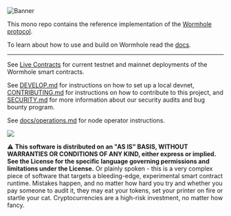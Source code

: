 <img alt="Banner" src="docs/images/banner.jpg"/>

This mono repo contains the reference implementation of the [Wormhole protocol](https://wormholenetwork.com).

To learn about how to use and build on Wormhole read the [docs](http://book.wormholenetwork.com/).

----

See [Live Contracts](https://docs.wormholenetwork.com/wormhole/contracts) for current testnet and mainnet deployments of
the Wormhole smart contracts.

See [DEVELOP.md](DEVELOP.md) for instructions on how to set up a local devnet, [CONTRIBUTING.md](CONTRIBUTING.md) for instructions on how to contribute to this project, and [SECURITY.md](SECURITY.md) for more information about our security audits and bug bounty program.

See [docs/operations.md](docs/operations.md) for node operator instructions.

![](docs/images/overview.svg)

⚠ **This software is distributed on an "AS IS" BASIS, WITHOUT WARRANTIES OR CONDITIONS OF ANY KIND, either express or
implied. See the License for the specific language governing permissions and limitations under the License.** Or plainly
spoken - this is a very complex piece of software that targets a bleeding-edge, experimental smart contract runtime.
Mistakes happen, and no matter how hard you try and whether you pay someone to audit it, they may eat your tokens, set
your printer on fire or startle your cat. Cryptocurrencies are a high-risk investment, no matter how fancy.
